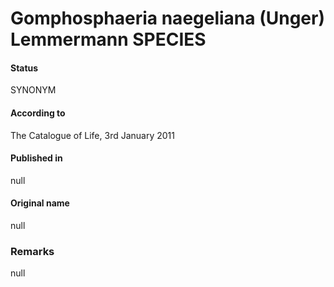# Gomphosphaeria naegeliana (Unger) Lemmermann SPECIES

#### Status
SYNONYM

#### According to
The Catalogue of Life, 3rd January 2011

#### Published in
null

#### Original name
null

### Remarks
null